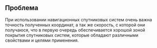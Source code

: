 ## Проблема
При использовании навигационных спутниковых систем очень важна точность полученных координат, а так же скорость, с которой они получаюся, что в первую очередь обеспечивается хорошой зоной покрытия спутниковых систем, которые обладают различными свойствами и целями применения.